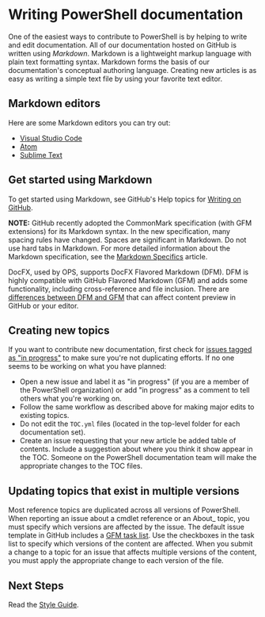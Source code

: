 # Writing PowerShell documentation

One of the easiest ways to contribute to PowerShell is by helping to write and edit documentation.
All of our documentation hosted on GitHub is written using *Markdown*.
Markdown is a lightweight markup language with plain text formatting syntax.
Markdown forms the basis of our documentation's conceptual authoring language.
Creating new articles is as easy as writing a simple text file by using your favorite text editor.

## Markdown editors

Here are some Markdown editors you can try out:

* [Visual Studio Code](https://code.visualstudio.com)
* [Atom](https://atom.io/)
* [Sublime Text](http://www.sublimetext.com/)

## Get started using Markdown

To get started using Markdown, see GitHub's Help topics for [Writing on GitHub][gfm-help].

**NOTE:** GitHub recently adopted the CommonMark specification (with GFM extensions) for its Markdown syntax.
In the new specification, many spacing rules have changed.
Spaces are significant in Markdown.
Do not use hard tabs in Markdown.
For more detailed information about the Markdown specification, see the [Markdown Specifics](4-MARKDOWN-SPECIFICS.md) article.

DocFX, used by OPS, supports DocFX Flavored Markdown (DFM).
DFM is highly compatible with GitHub Flavored Markdown (GFM) and adds some functionality, including cross-reference and file inclusion.
There are [differences between DFM and GFM][dfm-diffs] that can affect content preview in GitHub or your editor.

## Creating new topics

If you want to contribute new documentation, first check for [issues tagged as "in progress"][labels]
to make sure you're not duplicating efforts.
If no one seems to be working on what you have planned:

* Open a new issue and label it as "in progress" (if you are a member of the PowerShell organization)
  or add "in progress" as a comment to tell others what you're working on.
* Follow the same workflow as described above for making major edits to existing topics.
* Do not edit the `TOC.yml` files (located in the top-level folder for each documentation set).
* Create an issue requesting that your new article be added table of contents.
  Include a suggestion about where you think it show appear in the TOC.
  Someone on the PowerShell documentation team will make the appropriate changes to the TOC files.

## Updating topics that exist in multiple versions

Most reference topics are duplicated across all versions of PowerShell.
When reporting an issue about a cmdlet reference or an About_ topic, you must specify which versions are affected by the issue.
The default issue template in GitHub includes a [GFM task list][gfm-task].
Use the checkboxes in the task list to specify which versions of the content are affected.
When you submit a change to a topic for an issue that affects multiple versions of the content,
you must apply the appropriate change to each version of the file.

## Next Steps

Read the [Style Guide](3-STYLE-GUIDE.md).

<!-- External URLs -->
[gfm-help]: https://help.github.com/categories/writing-on-github/
[labels]: https://github.com/PowerShell/PowerShell-Docs/labels/in%20progress
[gfm-task]: https://github.github.com/gfm/#task-list-items-extension-
[dfm-diffs]: http://dotnet.github.io/docfx/spec/docfx_flavored_markdown.html#differences-between-dfm-and-gfm